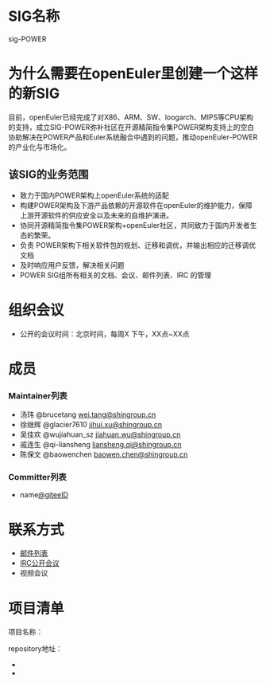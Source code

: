 
# SIG名称

sig-POWER

# 为什么需要在openEuler里创建一个这样的新SIG

   目前，openEuler已经完成了对X86、ARM、SW、loogarch、MIPS等CPU架构的支持，成立SIG-POWER弥补社区在开源精简指令集POWER架构支持上的空白
协助解决在POWER产品和Euler系统融合中遇到的问题，推动openEuler-POWER的产业化与市场化。

## 该SIG的业务范围

- 致力于国内POWER架构上openEuler系统的适配
- 构建POWER架构及下游产品依赖的开源软件在openEuler的维护能力，保障上游开源软件的供应安全以及未来的自维护演进。
- 协同开源精简指令集POWER架构+openEuler社区，共同致力于国内开发者生态的繁荣。
- 负责 POWER架构下相关软件包的规划、迁移和调优，并输出相应的迁移调优文档
- 及时响应用户反馈，解决相关问题
- POWER SIG组所有相关的文档、会议、邮件列表、IRC 的管理


# 组织会议

- 公开的会议时间：北京时间，每周X 下午，XX点~XX点

# 成员


### Maintainer列表

- 汤玮 @brucetang               wei.tang@shingroup.cn
- 徐继辉 @glacier7610           jihui.xu@shingroup.cn
- 吴佳欢 @wujiahuan_sz          jiahuan.wu@shingroup.cn
- 戚连生 @qi-liansheng  	liansheng.qi@shingroup.cn
- 陈保文 @baowenchen            baowen.chen@shingroup.cn


### Committer列表

- name[@giteeID](giteeID链接)



# 联系方式


- [邮件列表](dev@openeuler.org)
- [IRC公开会议]()
- 视频会议


# 项目清单


项目名称：

repository地址：

- 
- 